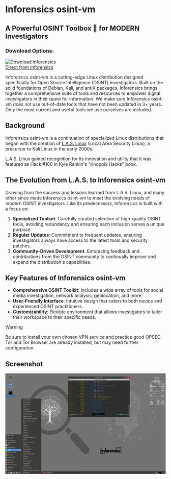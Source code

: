 # Inforensics osint-vm

## A Powerful OSINT Toolbox 🧰️ for MODERN Investigators
### Download Options:  
[![Download inforensics](https://a.fsdn.com/con/app/sf-download-button)](https://sourceforge.net/projects/inforensics/files/beta1/)  
[Direct from Inforensics](https://dl.inforensics.ai/vm/)  

Inforensics osint-vm is a cutting-edge Linux distribution designed specifically for Open Source Intelligence (OSINT) investigators. Built on the solid foundations of Debian, Kali, and antiX packages, Inforensics brings together a comprehensive suite of tools and resources to empower digital investigators in their quest for information. We make sure Inforensics osint-vm does not use out-of-date tools that have not been updated in 3+ years. Only the most current and useful tools we use ourselves are included.

## Background

Inforensics osint-vm is a continuation of specialized Linux distributions that began with the creation of [L.A.S. Linux](https://distrowatch.com/table.php?distribution=las) (Local Area Security Linux), a precursor to Kali Linux in the early 2000s.

L.A.S. Linux gained recognition for its innovation and utility that it was featured as Hack #100 in Kyle Rankin's "Knoppix Hacks" book.

## The Evolution from L.A.S. to Inforensics osint-vm

Drawing from the success and lessons learned from L.A.S. Linux, and many other since made Inforensics osint-vm to meet the evolving needs of modern OSINT investigators. Like its predecessors, Inforensics is built with a focus on:

1. **Specialized Toolset**: Carefully curated selection of high-quality OSINT tools, avoiding redundancy and ensuring each inclusion serves a unique purpose.
2. **Regular Updates**: Commitment to frequent updates, ensuring investigators always have access to the latest tools and security patches.
3. **Community-Driven Development**: Embracing feedback and contributions from the OSINT community to continually improve and expand the distribution's capabilities.

## Key Features of Inforensics osint-vm

- **Comprehensive OSINT Toolkit**: Includes a wide array of tools for social media investigation, network analysis, geolocation, and more.
- **User-Friendly Interface**: Intuitive design that caters to both novice and experienced OSINT practitioners.
- **Customizability**: Flexible environment that allows investigators to tailor their workspace to their specific needs.

> [!WARNING]  
> Be sure to install your own chosen VPN service and practice good OPSEC. Tor and Tor Browser are already installed, but may need further configuration.

## Screenshot
![Inforensics OSINT-VM Desktop](https://github.com/Inforensics/osint-vm/blob/main/screenshots/apps-shell.png)
